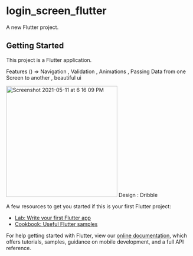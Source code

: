 # login_screen_flutter

A new Flutter project.

## Getting Started

This project is a  Flutter application.

Features () => Navigation , Validation , Animations , Passing Data from one Screen to another , beautiful ui



<img width="301" alt="Screenshot 2021-05-11 at 6 16 09 PM" src="https://user-images.githubusercontent.com/73185436/117817536-52887080-b285-11eb-9799-d286e318a1e5.png">
Design : Dribble 

A few resources to get you started if this is your first Flutter project:

- [Lab: Write your first Flutter app](https://flutter.dev/docs/get-started/codelab)
- [Cookbook: Useful Flutter samples](https://flutter.dev/docs/cookbook)

For help getting started with Flutter, view our
[online documentation](https://flutter.dev/docs), which offers tutorials,
samples, guidance on mobile development, and a full API reference.

